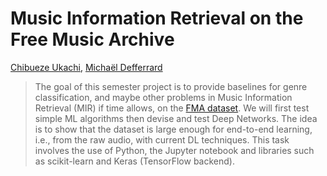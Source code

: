 # Music Information Retrieval on the Free Music Archive

[Chibueze Ukachi][chibu], [Michaël Defferrard][mdeff]

[chibu]: https://www.linkedin.com/in/chibu-ukachi
[mdeff]: https://deff.ch

> The goal of this semester project is to provide baselines for genre classification, and maybe other problems in Music Information Retrieval (MIR) if time allows, on the [FMA dataset].
> We will first test simple ML algorithms then devise and test Deep Networks.
> The idea is to show that the dataset is large enough for end-to-end learning, i.e., from the raw audio, with current DL techniques.
> This task involves the use of Python, the Jupyter notebook and libraries such as scikit-learn and Keras (TensorFlow backend).

[FMA dataset]: https://github.com/mdeff/fma
